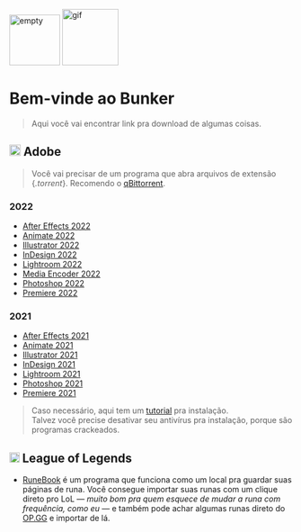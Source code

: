 <img src="https://www.becel.com.br/-/media/project/upfield/brands/becel-nl/becel-br/assets/sobre-becel/empty.png" alt="empty" width= 90> <img src="https://media2.giphy.com/media/lkKD88tfMkCwf6kPji/200w.webp" alt="gif" width= 100>

# Bem-vinde ao Bunker
  
> Aqui você vai encontrar link pra download de algumas coisas.

## <img src="https://i.imgur.com/snigJlA.png" alt="empty" width= 20> Adobe
> Você vai precisar de um programa que abra arquivos de extensão {_.torrent_}. Recomendo o [qBittorrent](https://www.qbittorrent.org/download.php).
### 2022
- [After Effects 2022](https://drive.google.com/file/d/1Z0bys3_ZMisMtF6vMZRjiRiCMbHE2bQl/view?usp=sharing)
- [Animate 2022](https://drive.google.com/file/d/1s8LihiDZXP7uHzjses1wivze265b1F6q/view?usp=sharing)
- [Illustrator 2022](https://drive.google.com/file/d/1BiB0hHP8RSNdnQMuWnyb5C4MaBq2nhma/view?usp=sharing)
- [InDesign 2022](https://drive.google.com/file/d/1Pk5K2-m8iNLIm1NkuhzQWxoy1Iwo6Hl8/view?usp=sharing)
- [Lightroom 2022](https://drive.google.com/file/d/1Pk5K2-m8iNLIm1NkuhzQWxoy1Iwo6Hl8/view?usp=sharing)
- [Media Encoder 2022](https://drive.google.com/file/d/1nbV77V-WJ-04wsNMiiQHXO5q48e7IkWH/view?usp=sharing)
- [Photoshop 2022](https://drive.google.com/file/d/1Tcwo1C5xLqaA81-nh_RvTsP1pHyLov4R/view?usp=sharing)
- [Premiere 2022](https://drive.google.com/file/d/1rLhj39iuyfhSlrGSoskj1WQYabKxqLNj/view?usp=sharing)
### 2021
- [After Effects 2021](https://drive.google.com/file/d/1m2D-fG3ocH-U9NbW4Z77yNQPPm-Ff4T7/view?usp=sharing)
- [Animate 2021](https://drive.google.com/file/d/1RJghJLh1j4fR88ZyXDsqkeVUfAtNemOk/view?usp=sharing)
- [Illustrator 2021](https://drive.google.com/file/d/1wUdMtDcR-gaimeGLJEhsqfeNj1cGIO4c/view?usp=sharing)
- [InDesign 2021](https://drive.google.com/file/d/1TTFjjPFPwxJ7RF2rZmJFDkszxeIapOqq/view?usp=sharing)
- [Lightroom 2021](https://drive.google.com/file/d/1qXclIeviYXurfq6A7wfFjHlYy8VepMuG/view?usp=sharing)
- [Photoshop 2021](https://drive.google.com/file/d/1nWOGO4fUiKCK0VQo_afB28VEUMQeIDYA/view?usp=sharing)
- [Premiere 2021](https://drive.google.com/file/d/1mMattEWHV6ycJRDaP_MilWuk9VViDtg7/view?usp=sharing)
> Caso necessário, aqui tem um [tutorial](https://i.imgur.com/SBTM5BL.png) pra instalação.  
> Talvez você precise desativar seu antivírus pra instalação, porque são programas crackeados.

## <img src="https://i.imgur.com/l4WmFVZ.png" alt="empty" width= 18> League of Legends
- [RuneBook](https://github.com/OrangeNote/RuneBook/releases/tag/v1.8.11) é um programa que funciona como um local pra guardar suas páginas de runa. Você consegue importar suas runas com um clique direto pro LoL — _muito bom pra quem esquece de mudar a runa com frequência, como eu_ — e também pode achar algumas runas direto do [OP.GG](https://br.op.gg) e importar de lá.
